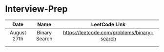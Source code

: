# Interview-Prep

|     Date    |      Name     |                LeetCode Link                |
|:-----------:|:-------------:|:-------------------------------------------:|
| August 27th | Binary Search | https://leetcode.com/problems/binary-search |
|             |               |                                             |
|             |               |                                             |